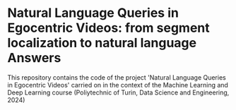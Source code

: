 # Natural Language Queries in Egocentric Videos: from segment localization to natural language Answers
This repository contains the code of the project 'Natural Language Queries in Egocentric Videos' carried on in the context of the Machine Learning and Deep Learning course (Poliytechnic of  Turin, Data Science and Engineering, 2024)
